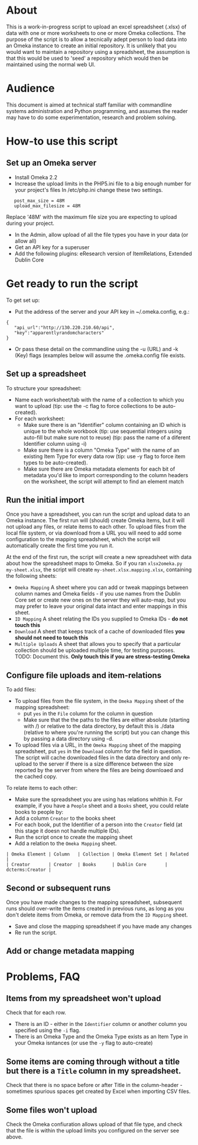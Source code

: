 # About

This is a work-in-progress script to upload an excel spreadsheet (.xlsx) of data with one or more worksheets to one or more Omeka collections. The purpose of the script is to allow a tecnically adept person to load data into an Omeka instance to create an initial repository. It is unlikely that you would want to maintain a repository using a spreadsheet, the assumption is that this would be used to 'seed' a repository which would then be maintained using the normal web UI.

# Audience

This document is aimed at technical staff familiar with commandline systems administration and Python programming, and assumes the reader may have to do some experimentation, research and problem solving.

# How-to use this script
## Set up an Omeka server

* Install Omeka 2.2
* Increase the upload limits in the PHP5.ini file to a big enough number for your project's files
  In /etc/php.ini change these two settings.
```  
   post_max_size = 48M
   upload_max_filesize = 48M
```
  Replace '48M' with the maximum file size you are expecting to upload during your project.

* In the Admin, allow upload of all the file types you have in your data (or allow all)
* Get an API key for a superuser
* Add the following plugins: eResearch version of ItemRelations, Extended Dublin Core


# Get ready to run the script
To get set up:
* Put the address of the server and your API key in ~/.omeka.config, e.g.:
```
{
   "api_url":"http://130.220.210.60/api",
   "key":"apparentlyrandomcharacters"
}
```

* Or pass these detail on the commandline using the -u (URL) and -k (Key) flags (examples below will assume the .omeka.config file exists.

## Set up a spreadsheet

To structure your spreadsheet:
* Name each worksheet/tab with the name of a collection to which you want to upload (tip: use the -c flag to force collections to be auto-created).
* For each worksheet:
  * Make sure there is an "Identifier" column containing an ID which is unique to the whole workbook (tip: use sequential integers using auto-fill but make sure not to reuse) (tip: pass the name of a diferent Identifier column using -i)
  * Make sure there is a column "Omeka Type" with the name of an existing Item Type for every data row (tip: use -y flag to force item types to be auto-created).
  * Make sure there are Omeka metadata elements for each bit of metadata you'd like to import corresponding to the column headers on the worksheet, the script will attempt to find an element match



## Run the initial import

Once you have a spreadsheet, you can run the script and upload data to an Omeka instance. The first run will (should) create Omeka items, but it will not upload any files, or relate items to each other. To upload files from the local file system, or via download from a URL you will need to add some configuration to the mapping spreadsheet, which the script will automatically create the first time you run it.

At the end of the first run, the script will create a new spreadsheet with data about how the spreadsheet maps to Omeka. So if you ran `xlsx2omeka.py my-sheet.xlsx`, the script will create `my-sheet.xlsx.mapping.xlsx`, containing the following sheets:
* `Omeka Mapping` A sheet where you can add or tweak mappings between column names and Omeka fields - if you use names from the Dublin Core set or create new ones on the server they will auto-map, but you may prefer to leave your original data intact and enter mappings in this sheet.
*  `ID Mapping` A sheet relating the IDs you supplied to Omeka IDs - **do not touch this**
*  `Download` A sheet that keeps track of a cache of downloaded files **you should not need to touch this**
*  `Multiple Uploads` A sheet that allows you to specify that a particular collection should be uploaded multiple time, for testing purposes. TODO: Document this. **Only touch this if you are stress-testing Omeka**

## Configure file uploads and item-relations

To add files:
* To upload files from the file system, in the `Omeka Mapping` sheet of the mapping spreadsheet:
  * put `yes` in the `File` column for the column in question
  * Make sure that the the paths to the files are either absolute (starting with /) or relative to the data directory, by default this is ./data (relative to where you're running the script) but you can change this by passing a data directory using -d.
* To upload files via a URL, in the `Omeka Mapping` sheet of the mapping spreadsheet, put `yes` in the `Download` column for the field in question.
  The script will cache downloaded files in the data directory and only re-upload to the server if there is a size difference between the size reported by the server from where the files are being downloaed and the cached copy.

To relate items to each other:
*   Make sure the spreadsheet you are using has relations whithin it.
  For example, if you have a `People` sheet and a `Books` sheet, you could relate books to people by:
  * Add a column `Creator` to the books sheet
  * For each book, put the Identifier of a person into the `Creator` field (at this stage it doesn not handle multiple IDs).
  * Run the script once to create the mapping sheet
  * Add a relation to the `Omeka Mapping` sheet.
 ```
| Omeka Element | Column   | Collection | Omeka Element Set | Related         |
| Creator       | Creator  | Books      | Dublin Core       | dcterms:Creator |
```
## Second or subsequent runs
Once you have made changes to the mapping spreadsheet, subsequent runs should over-write the items created in previous runs, as long as you don't delete items from Omeka, or remove data from the `ID Mapping` sheet.

* Save and close the mapping spreadsheet if you have made any changes
* Re run the script.

## Add or change metadata mapping


# Problems, FAQ

## Items from my spreadsheet won't upload

Check that for each row.
* There is an ID - either in the `Identifier` column or another column you specified using the `-i` flag.
* There is an Omeka Type and the Omeka Type exists as an Item Type in your Omeka isntances (or use the `-y` flag to auto-create)

## Some items are coming through without a title but there is a `Title` column in my spreadsheet.
Check that there is no space before or after Title in the column-header - sometimes spurious spaces get created by Excel when importing CSV files.

## Some files won't upload

Check the Omeka confiuration allows upload of that file type, and check that the file is within the upload limits you configured on the server see above.



